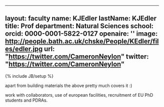 
---
layout: faculty
name: KJEdler
lastName: KJEdler
title: Prof
department: Natural Sciences
school: 
orcid: 0000-0001-5822-0127
openaire: ''
image: http://people.bath.ac.uk/chske/People/KEdler/files/edler.jpg
url: "https://twitter.com/CameronNeylon"
twitter: "https://twitter.com/CameronNeylon"
---
{% include JB/setup %}

apart from building materials the above pretty much covers it :)

work with collaborators, use of european facilities, recruitment of EU PhD students and PDRAs.


